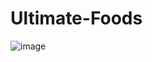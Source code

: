# Ultimate-Foods
![image](https://user-images.githubusercontent.com/59844600/148317499-cc225350-3098-4490-8b7f-386c6068c76c.png)
